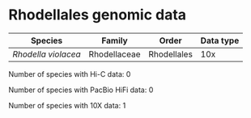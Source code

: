 # Rhodellales genomic data

| Species | Family | Order | Data type |
| -- | --- | --- | --- |
| *Rhodella violacea* | Rhodellaceae | Rhodellales | 10x |

Number of species with Hi-C data: 0

Number of species with PacBio HiFi data: 0

Number of species with 10X data: 1
